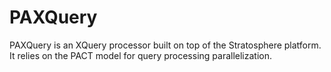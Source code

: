 # PAXQuery

PAXQuery is an XQuery processor built on top of the Stratosphere platform. It relies on the PACT model for query processing parallelization.
